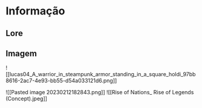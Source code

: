 # Informação

## Lore

## Imagem

![[lucas04_A_warrior_in_steampunk_armor_standing_in_a_square_holdi_97bb8616-2ac7-4e93-bb55-d54a033121d6.png]]

![[Pasted image 20230212182843.png]]
![[Rise of Nations_ Rise of Legends (Concept).jpeg]]
